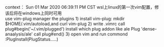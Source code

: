 context：
Sun 01 Mar 2020 06:39:11 PM CST
wsl上linux的第一次vim配置，修该后将在windows上同时可用   
	use vim-plug manager the plugins
	1) install vim-plug: mkdir $HOME/.vim/autoload,and curl vim-plug 
	2) write .vimrc 
					call plug#begin('~/.vim/plugged')
						install which plug addon like ale
						Plug 'dense-anaalysis/ale'
					call plug#end()
	3) open vim and run commond :PlugInstall(PlugStatus.....)
